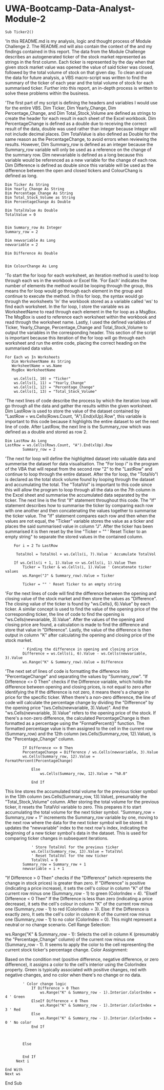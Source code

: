 # UWA-Bootcamp-Data-Analyst-Module-2

    Sub Ticker2()
'In this README.md is my analysis, logic and thought process of Module Challenge 2. The README.md will also contain the context of the and my findings contained in this report. The data from the Module Challenge describes an autogenerated ticker of the stock market represented as strings in the first column. Each ticker is represented by the day when that given stock market value was opened the value of said ticker was closed, followed by the total volume of stock on that given day. To clean and use the data for future analysis, a VBS macro-script was written to find the summary of the ticker of each year and the total volume of stock for each summarised ticker. Further into this report, an in-depth process is written to solve these problems within the business.

'The first part of my script is defining the headers and variables I would use for the entire VBS. Dim Ticker, Dim Yearly_Change,  Dim Percentage_Change, and Dim Total_Stock_Volume are defined as strings to create the header for each result in each sheet of the Excel workbook. Dim PercentageChange is defined as a double due to receiving the correct result of the data, double was used rather than integer because Integer will not include decimal places. Dim TotalValue is also defined as Double for the same reason as the PercentageChange, to avoid errors when reviewing the results. However, Dim Summary_row is defined as an integer because the Summary_row variable will only be used as a reference on the change of the summary row. Dim newvariable is defined as a long because this variable would be referenced as a new variable for the change of each row. Dim Difference is defined as double since this variable will be used as the difference between the open and closed tickers and ColourChang is defined as long.
    
    Dim Ticker As String
    Dim Yearly_Change As String
    Dim Percentage_Change As String
    Dim Total_Stock_Volume as String
    Dim PercentageChange As Double
    
    Dim TotalValue As Double
    TotalValue = 0
    
    
    Dim Summary_row As Integer
    Summary_row = 2
    
    Dim newvariable As Long
    newvariable = 2
    
    Dim Difference As Double
       
    
    Dim ColourChange As Long

'To start the for loop for each worksheet, an iteration method is used to loop through each ws in the workbook or Excel file. 'For Each' indicates the number of elements the method would be looping through the group, this means the for loop would go through each element in the group and continue to execute the method. In this for loop, the syntax would go through the worksheets 'In' the workbook stored as a variable called 'ws' to find each worksheet. In the for loop, I store the variable ws as WorksheetName to read through each element in the for loop as a MsgBox. The MsgBox is used to reference each worksheet within the workbook and read through the worksheet name. Lastly, I used the defined variables of Ticker, Yearly_Change, Percentage_Change and Total_Stock_Volume to output the variables in the corresponding header. This section of the script is important because this iteration of the for loop will go through each worksheet and run the entire code, placing the correct heading on the summarised data value. 
    
    For Each ws In Worksheets
       Dim WorksheetName As String
       WorksheetName = ws.Name
       MsgBox WorksheetName
        
        ws.Cells(1, 10) = "Ticker"
        ws.Cells(1, 11) = "Yearly_Change"
        ws.Cells(1, 12) = "Percentage_Change"
        ws.Cells(1, 13) = "Total_Stock_Volume"

'The next lines of code describe the process by which the iteration loop will go through all the data and gather the results within the given worksheet. Dim LastRow is used to store the value of the dataset contained by "LastRow = ws.Cells(Rows.Count, "A").End(xlUp).Row", this variable is important to this code because it highlights the entire dataset to set the next line of code. After LastRow, the next line is the Summary_row which was defined as a double and stored as row 2. 
  
    Dim LastRow As Long
    LastRow = ws.Cells(Rows.Count, "A").End(xlUp).Row
            Summary_row = 2

'The next for loop will define the highlighted dataset into valuable data and summerise the dataset for data visualisation. The "For loop i" is the program of the VBA that will repeat from the second row "2" to the "LastRow" and continue to loop through the entire dataset. After the for loop, the "TotalVo"l is declared as the total stock volume found by looping through the dataset and accumulating the total. The "TotalVol" is important to this code since this will allow the program to loop through all the data on the 7th column in the Excel sheet and summarise the accumulated data separated by the ticker. The next line is the first "If" statement throughout this code. The "If" statement describes how to summarise the ticker by comparing each row with one another and then concatenating the values together to summarise the ticker value. The "If" statement compares each row and then when the values are not equal, the "Ticker" variable stores the value as a ticker and places the said summarised value in column "J". After the ticker has been summarised it is then reset by the line "Ticker = "" ' Reset Ticker to an empty string" to separate the stored values in the contained column.
        
        For i = 2 To LastRow
         
         TotalVol = TotalVol + ws.Cells(i, 7).Value ' Accumulate TotalVol
        
        If ws.Cells(i + 1, 1).Value <> ws.Cells(i, 1).Value Then
            Ticker = Ticker & ws.Cells(i, 1).Value ' Concatenate ticker values
            ws.Range("J" & Summary_row).Value = Ticker
       
            Ticker = "" ' Reset Ticker to an empty string

'For the next lines of code will find the difference between the opening and closing value of the stock market and then store the values as "Difference". The closing value of the ticker is found by "ws.Cells(i, 6).Value" by each ticker. A similar concept is used to find the value of the opening price of the corresponding ticker, the line of code to find the opening is "ws.Cells(newvariable, 3).Value". After the values of the opening and closing price are found, a calculation is made to find the difference and store that value in "Difference". Lastly, the value of the difference is then output in column "K" after calculating the opening and closing price of the stock market.
            
            
            ' Finding the difference in opening and closing price
            Difference = ws.Cells(i, 6).Value - ws.Cells(newvariable, 3).Value
            ws.Range("K" & Summary_row).Value = Difference
            
'The next set of lines of code is formatting the difference into "PercentageChange" and separating the values by "Summary_row". "If Difference <> 0 Then" checks if the Difference variable, which holds the difference between opening and closing prices, is not equal to zero after identifying the If the difference is not zero, it means there's a change in price for the specific ticker. When there's a non-zero difference, the line of code will calculate the percentage change by dividing the "Difference" by the opening price "(ws.Cells(newvariable, 3).Value)". And the "ws.Cells(newvariable, 3).Value" refers to the opening price of the stock. If there's a non-zero difference, the calculated PercentageChange is then formatted as a percentage using the "FormatPercent()" function. The formatted percentage value is then assigned to the cell in the current row (Summary_row) and the 12th column (ws.Cells(Summary_row, 12).Value), is the "Percentage_Change" column.
            
            If Difference <> 0 Then
            PercentageChange = Difference / ws.Cells(newvariable, 3).Value
            ws.Cells(Summary_row, 12).Value = FormatPercent(PercentageChange)
            
                Else
                    ws.Cells(Summary_row, 12).Value = "%0.0"
                    
                End If

This line stores the accumulated total volume for the previous ticker symbol in the 13th column (ws.Cells(Summary_row, 13).Value), presumably the "Total_Stock_Volume" column. After storing the total volume for the previous ticker, it resets the TotalVol variable to zero. This prepares it to start accumulating the total volume for the next ticker symbol. "Summary_row = Summary_row + 1" increments the Summary_row variable by one, moving to the next row where the data for the next ticker symbol will be stored. It updates the "newvariable" index to the next row's index, indicating the beginning of a new ticker symbol's data in the dataset. This is used for comparing ticker changes in subsequent iterations.

                ' Store TotalVol for the previous ticker
                ws.Cells(Summary_row, 13).Value = TotalVol
                ' Reset TotalVol for the new ticker
                TotalVol = 0
            Summary_row = Summary_row + 1
            newvariable = i + 1

"If Difference > 0 Then" checks if the "Difference" (which represents the change in stock prices) is greater than zero. If "Difference" is positive (indicating a price increase), it sets the cell's colour in column "K" of the current row minus one (Summary_row - 1) to green (ColorIndex = 4). "ElseIf Difference < 0 Then" If the Difference is less than zero (indicating a price decrease), it sets the cell's colour in column "K" of the current row minus one (Summary_row - 1) to red (ColorIndex = 3).
Else: If the Difference is exactly zero,
It sets the cell's color in column K of the current row minus one (Summary_row - 1) to no color (ColorIndex = 0). This might represent a neutral or no change scenario.
Cell Range Selection:

ws.Range("K" & Summary_row - 1): Selects the cell in column K (presumably the "Percentage_Change" column) of the current row minus one (Summary_row - 1). It seems to apply the color to the cell representing the current stock ticker's percentage change.
Color Assignment:

Based on the condition met (positive difference, negative difference, or zero difference), it assigns a color to the cell's interior using the ColorIndex property.
Green is typically associated with positive changes, red with negative changes, and no color when there's no change or no data.
            
            ' Color change logic
                If Difference > 0 Then
                    ws.Range("K" & Summary_row - 1).Interior.ColorIndex = 4 ' Green
                ElseIf Difference < 0 Then
                    ws.Range("K" & Summary_row - 1).Interior.ColorIndex = 3 ' Red
                Else
                    ws.Range("K" & Summary_row - 1).Interior.ColorIndex = 0 ' No color
                End If
             
             
            
            Else
                
            
            End If
         Next i

    End With
    Next ws
End Sub
